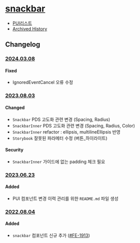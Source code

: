 # [snackbar](https://rxc.atlassian.net/browse/FE-1913)
  * [PUI리스트](../README.md)
  * [Archived History](https://www.notion.so/rxc/Snackbar-f15298cff2c144b39af5bb8e56a245bc?pvs=4)

## Changelog

### [2024.03.08](https://rxc.atlassian.net/browse/FE-4331)
#### Fixed
  * IgnoredEventCancel 오류 수정

### [2023.08.03](https://rxc.atlassian.net/browse/FE-3495)
#### Changed
  * `Snackbar` PDS 고도화 관련 변경 (Spacing, Radius)
  * `SnackbarInner` PDS 고도화 관련 변경 (Spacing, Radius, Color)
  * `SnackbarInner` refactor : ellipsis, multilineEllipsis 반영
  * `Storybook` 잘못된 파라메터 수정 (버튼_하이라이트)
#### Security
  * `SnackbarInner` 가이드에 없는 padding 체크 필요

### [2023.06.23](https://rxc.atlassian.net/browse/FE-3326)
#### Added
  * PUI 컴포넌트 변경 이력 관리를 위한 `README.md` 파일 생성

### [2022.08.04](https://github.com/rxcompany/fe-mobile/commit/40dd736d5708efa5e4abc7f50afca543439689a6)
#### Added
  * `snackbar` 컴포넌트 신규 추가 ([#FE-1913](https://rxc.atlassian.net/browse/FE-1913))
